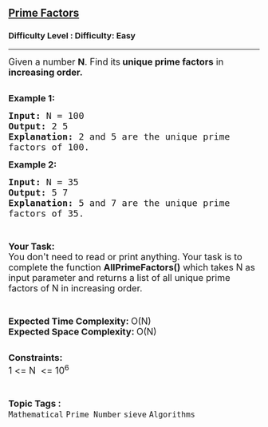 <h2><a href="https://www.geeksforgeeks.org/problems/prime-factors5052/1?page=1&category=Mathematical&status=unsolved&sortBy=submissions">Prime Factors</a></h2><h3>Difficulty Level : Difficulty: Easy</h3><hr><div class="problems_problem_content__Xm_eO"><p><span style="font-size:18px">Given a number <strong>N</strong>. Find&nbsp;its<strong> unique prime factors</strong> in <strong>increasing order.</strong></span><br>
&nbsp;</p>

<p><span style="font-size:18px"><strong>Example 1:</strong></span></p>

<pre><span style="font-size:18px"><strong>Input: </strong>N = 100
<strong>Output: </strong>2 5
<strong>Explanation: </strong>2 and 5 are the unique prime
factors of 100.</span>
</pre>

<p><span style="font-size:18px"><strong>Example 2:</strong></span></p>

<pre><span style="font-size:18px"><strong>Input: </strong>N = 35
<strong>Output: </strong>5 7
<strong>Explanation: </strong>5 and 7 are the unique prime
factors of 35.</span>
</pre>

<p>&nbsp;</p>

<p><span style="font-size:18px"><strong>Your Task:</strong><br>
You don't need to read or print anything. Your task is to complete the function&nbsp;<strong>AllPrimeFactors()</strong>&nbsp;which takes N as input parameter and returns a list of all unique prime factors of N in increasing order.</span></p>

<p>&nbsp;</p>

<p><span style="font-size:18px"><strong>Expected Time Complexity:&nbsp;</strong>O(N)<br>
<strong>Expected Space Complexity:&nbsp;</strong>O(N)</span><br>
&nbsp;</p>

<p><span style="font-size:18px"><strong>Constraints:</strong><br>
1 &lt;= N&nbsp; &lt;= 10<sup>6</sup></span></p>
</div><br><p><span style=font-size:18px><strong>Topic Tags : </strong><br><code>Mathematical</code>&nbsp;<code>Prime Number</code>&nbsp;<code>sieve</code>&nbsp;<code>Algorithms</code>&nbsp;